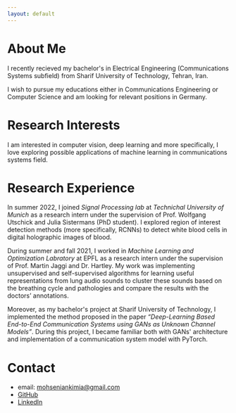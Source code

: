 ```yaml
---
layout: default
---
```


# About Me

I recently recieved my bachelor's in Electrical Engineering (Communications Systems subfield) from Sharif University of Technology, Tehran, Iran. 

I wish to pursue my educations either in Communications Engineering or Computer Science and am looking for relevant positions in Germany.

# Research Interests

I am interested in computer vision, deep learning and more specifically, I love exploring possible applications of machine learning in communications systems field.

# Research Experience

In summer 2022, I joined _Signal Processing lab_ at _Technichal University of Munich_ as a research intern under the supervision of Prof. Wolfgang Utschick and Julia Sistermans (PhD student). I explored region of interest detection methods (more specifically, RCNNs) to detect white blood cells in digital holographic images of blood.

During summer and fall 2021, I worked in _Machine Learning and Optimization Labratory_ at EPFL as a research intern under the supervision of Prof. Martin Jaggi and Dr. Hartley. My work was implementing unsupervised and self-supervised algorithms for learning useful representations from lung audio sounds to cluster these sounds based on the breathing cycle and pathologies and compare the results with the doctors’ annotations.

Moreover, as my bachelor's project at Sharif University of Technology, I implemented the method proposed in the paper _“Deep-Learning Based End-to-End Communication Systems using GANs as Unknown Channel Models”_. During this project, I became familiar both with GANs' architecture and implementation of a communication system model with PyTorch.

# Contact

*   email: mohseniankimia@gmail.com
*   [GitHub](./https://www.linkedin.com/in/kimia-mohsenian-a0aa2a1b0/)
*   [LinkedIn](./https://www.linkedin.com/in/kimia-mohsenian-a0aa2a1b0/)
